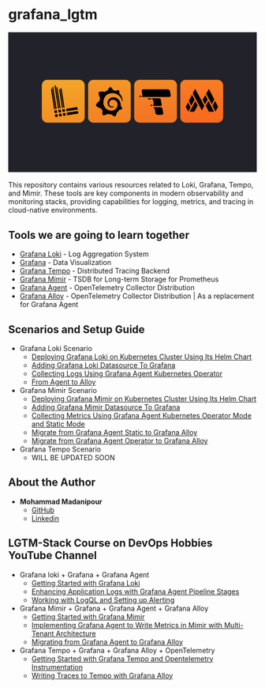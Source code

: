 # grafana_lgtm
![Grafana LGTM Image](Grafana_lgtm_logo.png)

This repository contains various resources related to Loki, Grafana, Tempo, and Mimir. These tools are key components in modern observability and monitoring stacks, providing capabilities for logging, metrics, and tracing in cloud-native environments.

## Tools we are going to learn together
* [Grafana Loki](https://grafana.com/oss/loki/) - Log Aggregation System
* [Grafana](https://grafana.com/oss/grafana/) - Data Visualization
* [Grafana Tempo](https://grafana.com/oss/tempo/) - Distributed Tracing Backend
* [Grafana Mimir](https://grafana.com/oss/mimir/) - TSDB for Long-term Storage for Prometheus
* [Grafana Agent](https://grafana.com/docs/agent/latest/) -  OpenTelemetry Collector Distribution
* [Grafana Alloy](https://grafana.com/docs/alloy/latest/) -  OpenTelemetry Collector Distribution | As a replacement for Grafana Agent

   
## Scenarios and Setup Guide
  - Grafana Loki Scenario
    - [Deploying Grafana Loki on Kubernetes Cluster Using Its Helm Chart](https://github.com/devopshobbies/grafana_lgtm/tree/main/loki-scenario#deploying-grafana-loki-on-kubernetes-cluster-using-its-helm-chart)
    - [Adding Grafana Loki Datasource To Grafana](https://github.com/devopshobbies/grafana_lgtm/tree/main/loki-scenario#adding-grafana-loki-datasource-to-grafana)
    - [Collecting Logs Using Grafana Agent Kubernetes Operator](https://github.com/devopshobbies/grafana_lgtm/tree/main/loki-scenario#collecting-logs-using-grafana-agent-kubernetes-operator)
    - [From Agent to Alloy](https://github.com/devopshobbies/grafana_lgtm/tree/main/loki-scenario#from-agent-to-alloy)
  - Grafana Mimir Scenario
    - [Deploying Grafana Mimir on Kubernetes Cluster Using Its Helm Chart](https://github.com/devopshobbies/grafana_lgtm/tree/main/mimir-scenario#deploying-grafana-mimir-on-kubernetes-cluster-using-its-helm-chart)
    - [Adding Grafana Mimir Datasource To Grafana](https://github.com/devopshobbies/grafana_lgtm/tree/main/mimir-scenario#adding-grafana-mimir-datasource-to-grafana)
    - [Collecting Metrics Using Grafana Agent Kubernetes Operator Mode and Static Mode](https://github.com/devopshobbies/grafana_lgtm/tree/main/mimir-scenario#collecting-metrics-using-grafana-agent-kubernetes-operator-mode-and-static-mode)
    - [Migrate from Grafana Agent Static to Grafana Alloy](https://github.com/devopshobbies/grafana_lgtm/tree/main/mimir-scenario#migrate-from-grafana-agent-static-to-grafana-alloy)
    - [Migrate from Grafana Agent Operator to Grafana Alloy](https://github.com/devopshobbies/grafana_lgtm/tree/main/mimir-scenario#migrate-from-grafana-agent-operator-to-grafana-alloy)
  - Grafana Tempo Scenario
    - WILL BE UPDATED SOON

## About the Author
  - **Mohammad Madanipour**
    - [GitHub](https://github.com/mohammadll)
    - [Linkedin](https://linkedin.com/in/mohammad-madanipour)


## LGTM-Stack Course on DevOps Hobbies YouTube Channel
 - Grafana loki + Grafana + Grafana Agent
    - [Getting Started with Grafana Loki](https://www.youtube.com/watch?v=YG1UiiSygyA&list=PLYrn63eEqAzZL2TaS0pXXw-_DEl3SsAF_&index=3)
    - [Enhancing Application Logs with Grafana Agent Pipeline Stages](https://www.youtube.com/watch?v=7NZd5DyFFp0&list=PLYrn63eEqAzZL2TaS0pXXw-_DEl3SsAF_&index=2)
    - [Working with LogQL and Setting up Alerting](https://www.youtube.com/watch?v=boS5enCeszU&list=PLYrn63eEqAzZL2TaS0pXXw-_DEl3SsAF_&index=1)
 - Grafana Mimir + Grafana + Grafana Agent + Grafana Alloy
   - [Getting Started with Grafana Mimir](https://www.youtube.com/watch?v=MS_ZlnDPj3E&list=PLYrn63eEqAzZL2TaS0pXXw-_DEl3SsAF_&index=4)
   - [Implementing Grafana Agent to Write Metrics in Mimir with Multi-Tenant Architecture](https://www.youtube.com/watch?v=avmhMu0Y9N0&list=PLYrn63eEqAzZL2TaS0pXXw-_DEl3SsAF_&index=5)
   - [Migrating from Grafana Agent to Grafana Alloy](https://www.youtube.com/watch?v=wph1taa1viE&list=PLYrn63eEqAzZL2TaS0pXXw-_DEl3SsAF_&index=6)
 - Grafana Tempo + Grafana + Grafana Alloy + OpenTelemetry
   - [Getting Started with Grafana Tempo and Opentelemetry Instrumentation](https://www.youtube.com/watch?v=79G9a_SnKak&list=PLYrn63eEqAzZL2TaS0pXXw-_DEl3SsAF_&index=7)
   - [Writing Traces to Tempo with Grafana Alloy](https://www.youtube.com/watch?v=uxRrRZ0PTcs&list=PLYrn63eEqAzZL2TaS0pXXw-_DEl3SsAF_&index=8)

